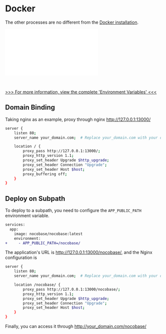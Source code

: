 # Docker

The other processes are no different from the [Docker installation](/welcome/getting-started/installation/docker-compose).

<embed src="./env-note.md"></embed>

<br />

[>>> For more information, view the complete 'Environment Variables' <<<](/welcome/getting-started/env)

## Domain Binding

Taking nginx as an example, proxy through nginx http://127.0.0.1:13000/

```bash
server {
    listen 80;
    server_name your_domain.com;  # Replace your_domain.com with your domain

    location / {
        proxy_pass http://127.0.0.1:13000/;
        proxy_http_version 1.1;
        proxy_set_header Upgrade $http_upgrade;
        proxy_set_header Connection "Upgrade";
        proxy_set_header Host $host;
        proxy_buffering off;
    }
}
```

## Deploy on Subpath

To deploy to a subpath, you need to configure the `APP_PUBLIC_PATH` environment variable.

```diff
services:
  app:
    image: nocobase/nocobase:latest
    environment:
+     - APP_PUBLIC_PATH=/nocobase/
```

The application's URL is http://127.0.0.1:13000/nocobase/, and the Nginx configuration is

```bash
server {
    listen 80;
    server_name your_domain.com;  # Replace your_domain.com with your domain

    location /nocobase/ {
        proxy_pass http://127.0.0.1:13000/nocobase/;
        proxy_http_version 1.1;
        proxy_set_header Upgrade $http_upgrade;
        proxy_set_header Connection "Upgrade";
        proxy_set_header Host $host;
    }
}
```

Finally, you can access it through http://your_domain.com/nocobase/